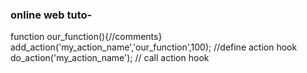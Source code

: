 ### online web tuto-
function our_function(){//comments}
add_action('my_action_name','our_function',100);  //define action hook
do_action('my_action_name');  // call action hook


